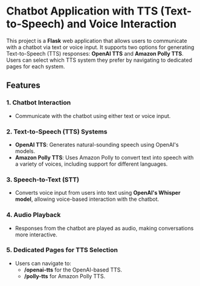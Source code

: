 # Chatbot Application with TTS (Text-to-Speech) and Voice Interaction

This project is a **Flask** web application that allows users to communicate with a chatbot via text or voice input. It supports two options for generating Text-to-Speech (TTS) responses: **OpenAI TTS** and **Amazon Polly TTS**. Users can select which TTS system they prefer by navigating to dedicated pages for each system.

## Features

### 1. Chatbot Interaction
- Communicate with the chatbot using either text or voice input.

### 2. Text-to-Speech (TTS) Systems
- **OpenAI TTS**: Generates natural-sounding speech using OpenAI's models.
- **Amazon Polly TTS**: Uses Amazon Polly to convert text into speech with a variety of voices, including support for different languages.

### 3. Speech-to-Text (STT)
- Converts voice input from users into text using **OpenAI's Whisper model**, allowing voice-based interaction with the chatbot.

### 4. Audio Playback
- Responses from the chatbot are played as audio, making conversations more interactive.

### 5. Dedicated Pages for TTS Selection
- Users can navigate to:
  - **/openai-tts** for the OpenAI-based TTS.
  - **/polly-tts** for Amazon Polly TTS.